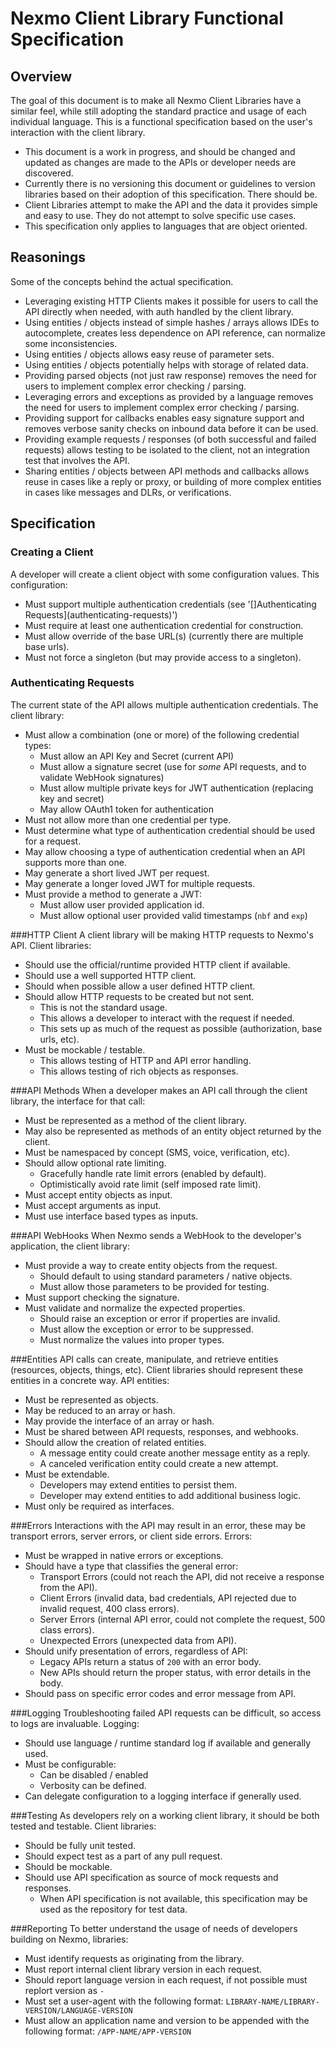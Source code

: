 Nexmo Client Library Functional Specification
=============================================
 
Overview
--------
The goal of this document is to make all Nexmo Client Libraries have a similar feel, while still adopting the standard 
practice and usage of each individual language. This is a functional specification based on the user's interaction with 
the client library.

- This document is a work in progress, and should be changed and updated as changes are made to the APIs or developer 
  needs are discovered.
- Currently there is no versioning this document or guidelines to version libraries based on their adoption of this 
  specification. There should be.
- Client Libraries attempt to make the API and the data it provides simple and easy to use. They do not attempt to 
  solve specific use cases.
- This specification only applies to languages that are object oriented.
 
Reasonings
----------
Some of the concepts behind the actual specification. 

- Leveraging existing HTTP Clients makes it possible for users to call the API directly when needed, with auth handled 
  by the client library.
- Using entities / objects instead of simple hashes / arrays allows IDEs to autocomplete, creates less dependence on 
  API reference, can normalize some inconsistencies.
- Using entities / objects allows easy reuse of parameter sets. 
- Using entities / objects potentially helps with storage of related data.
- Providing parsed objects (not just raw response) removes the need for users to implement complex error checking / 
  parsing.
- Leveraging errors and exceptions as provided by a language removes the need for users to implement complex error 
  checking / parsing.
- Providing support for callbacks enables easy signature support and removes verbose sanity checks on inbound data 
  before it can be used.
- Providing example requests / responses (of both successful and failed requests) allows testing to be isolated to the 
  client, not an integration test that involves the API.
- Sharing entities / objects between API methods and callbacks allows reuse in cases like a reply or proxy, or building 
  of more complex entities in cases like messages and DLRs, or verifications.
 
Specification
-------------
### Creating a Client
A developer will create a client object with some configuration values. This configuration:

- Must support multiple authentication credentials (see '[]Authenticating Requests](authenticating-requests)')
- Must require at least one authentication credential for construction.
- Must allow override of the base URL(s) (currently there are multiple base urls).
- Must not force a singleton (but may provide access to a singleton).
 
### Authenticating Requests
The current state of the API allows multiple authentication credentials. The client library:

- Must allow a combination (one or more) of the following credential types:
    - Must allow an API Key and Secret (current API)
    - Must allow a signature secret (use for _some_ API requests, and to validate WebHook signatures)
    - Must allow multiple private keys for JWT authentication (replacing key and secret)
    - May allow OAuth1 token for authentication
- Must not allow more than one credential per type.
- Must determine what type of authentication credential should be used for a request.
- May allow choosing a type of authentication credential when an API supports more than one.
- May generate a short lived JWT per request.
- May generate a longer loved JWT for multiple requests.
- Must provide a method to generate a JWT:
    - Must allow user provided application id.
    - Must allow optional user provided valid timestamps (`nbf` and `exp`)
 
###HTTP Client
A client library will be making HTTP requests to Nexmo's API. Client libraries:

- Should use the official/runtime provided HTTP client if available.
- Should use a well supported HTTP client.
- Should when possible allow a user defined HTTP client.
- Should allow HTTP requests to be created but not sent.
    * This is not the standard usage.
    * This allows a developer to interact with the request if needed.
    * This sets up as much of the request as possible (authorization, base urls, etc).
- Must be mockable / testable.
    * This allows testing of HTTP and API error handling.
    * This allows testing of rich objects as responses.
 
###API Methods
When a developer makes an API call through the client library, the interface for that call:

- Must be represented as a method of the client library.
- May also be represented as methods of an entity object returned by the client.
- Must be namespaced by concept (SMS, voice, verification, etc).
- Should allow optional rate limiting.
    * Gracefully handle rate limit errors (enabled by default).
    * Optimistically avoid rate limit (self imposed rate limit).
- Must accept entity objects as input.
- Must accept arguments as input.
- Must use interface based types as inputs.
 
###API WebHooks
When Nexmo sends a WebHook to the developer's application, the client library:

- Must provide a way to create entity objects from the request.
    * Should default to using standard parameters / native objects.
    * Must allow those parameters to be provided for testing.
- Must support checking the signature.
- Must validate and normalize the expected properties.
    * Should raise an exception or error if properties are invalid.
    * Must allow the exception or error to be suppressed.
    * Must normalize the values into proper types.
 
###Entities
API calls can create, manipulate, and retrieve entities (resources, objects, things, etc). Client libraries should 
represent these entities in a concrete way. API entities:

- Must be represented as objects.
- May be reduced to an array or hash.
- May provide the interface of an array or hash.
- Must be shared between API requests, responses, and webhooks.
- Should allow the creation of related entities.
    * A message entity could create another message entity as a reply.
    * A canceled verification entity could create a new attempt.
- Must be extendable.
    * Developers may extend entities to persist them.
    * Developer may extend entities to add additional business logic.
- Must only be required as interfaces.
 
###Errors
Interactions with the API may result in an error, these may be transport errors, server errors, or client side errors. 
Errors:
 
- Must be wrapped in native errors or exceptions.
- Should have a type that classifies the general error:
    * Transport Errors (could not reach the API, did not receive a response from the API).
    * Client Errors (invalid data, bad credentials, API rejected due to invalid request, 400 class errors).
    * Server Errors (internal API error, could not complete the request, 500 class errors).
    * Unexpected Errors (unexpected data from API).
- Should unify presentation of errors, regardless of API:
    * Legacy APIs return a status of `200` with an error body.
    * New APIs should return the proper status, with error details in the body.
- Should pass on specific error codes and error message from API.

###Logging
Troubleshooting failed API requests can be difficult, so access to logs are invaluable. Logging:

- Should use language / runtime standard log if available and generally used.
- Must be configurable:
  - Can be disabled / enabled
  - Verbosity can be defined.
- Can delegate configuration to a logging interface if generally used.


###Testing
As developers rely on a working client library, it should be both tested and testable. Client libraries:

- Should be fully unit tested.
- Should expect test as a part of any pull request.
- Should be mockable.
- Should use API specification as source of mock requests and responses.
    * When API specification is not available, this specification may be used as the repository for test data.
    
###Reporting
To better understand the usage of needs of developers building on Nexmo, libraries:

- Must identify requests as originating from the library.
- Must report internal client library version in each request.
- Should report language version in each request, if not possible must replort version as `-`
- Must set a user-agent with the following format: `LIBRARY-NAME/LIBRARY-VERSION/LANGUAGE-VERSION`
- Must allow an application name and version to be appended with the following format: `/APP-NAME/APP-VERSION`